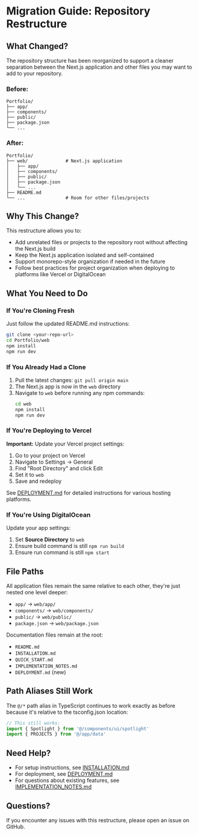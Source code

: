 # Migration Guide: Repository Restructure

## What Changed?

The repository structure has been reorganized to support a cleaner separation between the Next.js application and other files you may want to add to your repository.

### Before:
```
Portfolio/
├── app/
├── components/
├── public/
├── package.json
└── ...
```

### After:
```
Portfolio/
├── web/              # Next.js application
│   ├── app/
│   ├── components/
│   ├── public/
│   ├── package.json
│   └── ...
├── README.md
└── ...               # Room for other files/projects
```

## Why This Change?

This restructure allows you to:
- Add unrelated files or projects to the repository root without affecting the Next.js build
- Keep the Next.js application isolated and self-contained
- Support monorepo-style organization if needed in the future
- Follow best practices for project organization when deploying to platforms like Vercel or DigitalOcean

## What You Need to Do

### If You're Cloning Fresh
Just follow the updated README.md instructions:
```bash
git clone <your-repo-url>
cd Portfolio/web
npm install
npm run dev
```

### If You Already Had a Clone
1. Pull the latest changes: `git pull origin main`
2. The Next.js app is now in the `web` directory
3. Navigate to `web` before running any npm commands:
   ```bash
   cd web
   npm install
   npm run dev
   ```

### If You're Deploying to Vercel
**Important:** Update your Vercel project settings:
1. Go to your project on Vercel
2. Navigate to Settings → General
3. Find "Root Directory" and click Edit
4. Set it to `web`
5. Save and redeploy

See [DEPLOYMENT.md](./DEPLOYMENT.md) for detailed instructions for various hosting platforms.

### If You're Using DigitalOcean
Update your app settings:
1. Set **Source Directory** to `web`
2. Ensure build command is still `npm run build`
3. Ensure run command is still `npm start`

## File Paths

All application files remain the same relative to each other, they're just nested one level deeper:

- `app/` → `web/app/`
- `components/` → `web/components/`
- `public/` → `web/public/`
- `package.json` → `web/package.json`

Documentation files remain at the root:
- `README.md`
- `INSTALLATION.md`
- `QUICK_START.md`
- `IMPLEMENTATION_NOTES.md`
- `DEPLOYMENT.md` (new)

## Path Aliases Still Work

The `@/*` path alias in TypeScript continues to work exactly as before because it's relative to the tsconfig.json location:

```typescript
// This still works:
import { Spotlight } from '@/components/ui/spotlight'
import { PROJECTS } from '@/app/data'
```

## Need Help?

- For setup instructions, see [INSTALLATION.md](./INSTALLATION.md)
- For deployment, see [DEPLOYMENT.md](./DEPLOYMENT.md)
- For questions about existing features, see [IMPLEMENTATION_NOTES.md](./IMPLEMENTATION_NOTES.md)

## Questions?

If you encounter any issues with this restructure, please open an issue on GitHub.
